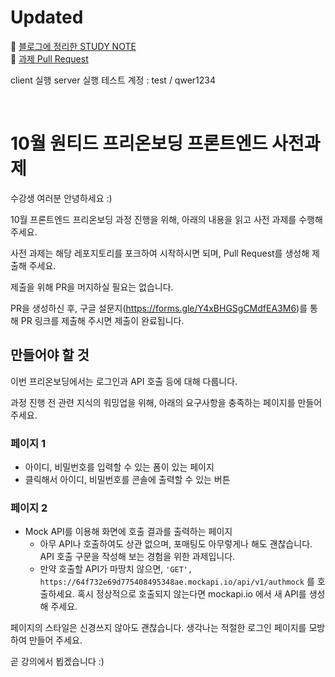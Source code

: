 # Updated
🔗 [블로그에 정리한 STUDY NOTE](https://faystory.tistory.com/entry/%EC%9B%90%ED%8B%B0%EB%93%9C-%ED%94%84%EB%A6%AC%EC%98%A8%EB%B3%B4%EB%94%A9-FE-%EC%B1%8C%EB%A6%B0%EC%A7%80-10%EC%9B%94-%EB%A1%9C%EA%B7%B8%EC%9D%B8-%EA%B8%B0%EB%8A%A5-%EA%B5%AC%ED%98%84-%ED%95%98%EB%82%98%EB%B6%80%ED%84%B0-%EC%97%B4%EA%B9%8C%EC%A7%80) <br />
🔗 [과제 Pull Request](https://github.com/blueStragglr/wanted-pre-onboarding-10-FE-quest/pull/105)

client 실행
server 실행
테스트 계정 : test / qwer1234

<br />

# 10월 원티드 프리온보딩 프론트엔드 사전과제

수강생 여러분 안녕하세요 :)

10월 프론트엔드 프리온보딩 과정 진행을 위해, 아래의 내용을 읽고 사전 과제를 수행해 주세요.

사전 과제는 해당 레포지토리를 포크하여 시작하시면 되며, Pull Request를 생성해 제출해 주세요.

제출을 위해 PR을 머지하실 필요는 없습니다. 

PR을 생성하신 후, 구글 설문지(https://forms.gle/Y4xBHGSgCMdfEA3M6)를 통해 PR 링크를 제출해 주시면 제출이 완료됩니다.


## 만들어야 할 것

이번 프리온보딩에서는 로그인과 API 호출 등에 대해 다룹니다.

과정 진행 전 관련 지식의 워밍업을 위해, 아래의 요구사항을 충족하는 페이지를 만들어 주세요.

### 페이지 1
- 아이디, 비밀번호를 입력할 수 있는 폼이 있는 페이지
- 클릭해서 아이디, 비밀번호를 콘솔에 출력할 수 있는 버튼

### 페이지 2
- Mock API를 이용해 화면에 호출 결과를 출력하는 페이지
  - 아무 API나 호출하여도 상관 없으며, 포매팅도 아무렇게나 해도 괜찮습니다. API 호출 구문을 작성해 보는 경험을 위한 과제입니다.
  - 만약 호출할 API가 마땅치 않으면, `'GET', https://64f732e69d775408495348ae.mockapi.io/api/v1/authmock` 를 호출하세요. 혹시 정상적으로 호출되지 않는다면 mockapi.io 에서 새 API를 생성해 주세요.

페이지의 스타일은 신경쓰지 않아도 괜찮습니다. 생각나는 적절한 로그인 페이지를 모방하여 만들어 주세요.

곧 강의에서 뵙겠습니다 :)

